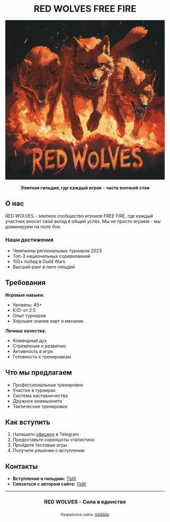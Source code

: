 <div align="center">

# RED WOLVES FREE FIRE

[<img src="img/image.png" alt="RED WOLVES Banner" width="800px">](https://t.me/BELYI94)

**Элитная гильдия, где каждый игрок - часть волчьей стаи**

</div>

## О нас

RED WOLVES - элитное сообщество игроков FREE FIRE, где каждый участник вносит свой вклад в общий успех. Мы не просто играем - мы доминируем на поле боя.

### Наши достижения
- Чемпионы региональных турниров 2023
- Топ-3 национальных соревнований
- 100+ побед в Guild Wars
- Высший ранг в лиге гильдий

## Требования

**Игровые навыки:**
- Уровень: 45+
- K/D: от 2.5
- Опыт турниров
- Хорошее знание карт и механик

**Личные качества:**
- Командный дух
- Стремление к развитию
- Активность в игре
- Готовность к тренировкам

## Что мы предлагаем

- Профессиональные тренировки
- Участие в турнирах
- Система наставничества
- Дружное коммьюнити
- Тактические тренировки

## Как вступить

1. Напишите [офицеру](https://t.me/BELYI94) в Telegram
2. Предоставьте скриншоты статистики
3. Пройдите тестовые игры
4. Получите решение о вступлении

## Контакты

- **Вступление в гильдию:** [ТЫК](https://t.me/BELYI94)
- **Связаться с автором сайта:** [ТЫК](https://t.me/swensi17)

---

<div align="center">
  <h3>RED WOLVES - Сила в единстве</h3>
  <sub>Разработка сайта: <a href="https://t.me/swensi17">SWENSI</a></sub>
</div>
